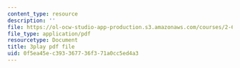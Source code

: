 ```yaml
---
content_type: resource
description: ''
file: https://ol-ocw-studio-app-production.s3.amazonaws.com/courses/2-627-fundamentals-of-photovoltaics-fall-2013/0f5ea45ec393367736f371a0cc5ed4a3_c4jP3XCZ4Sw.pdf
file_type: application/pdf
resourcetype: Document
title: 3play pdf file
uid: 0f5ea45e-c393-3677-36f3-71a0cc5ed4a3
---
```

